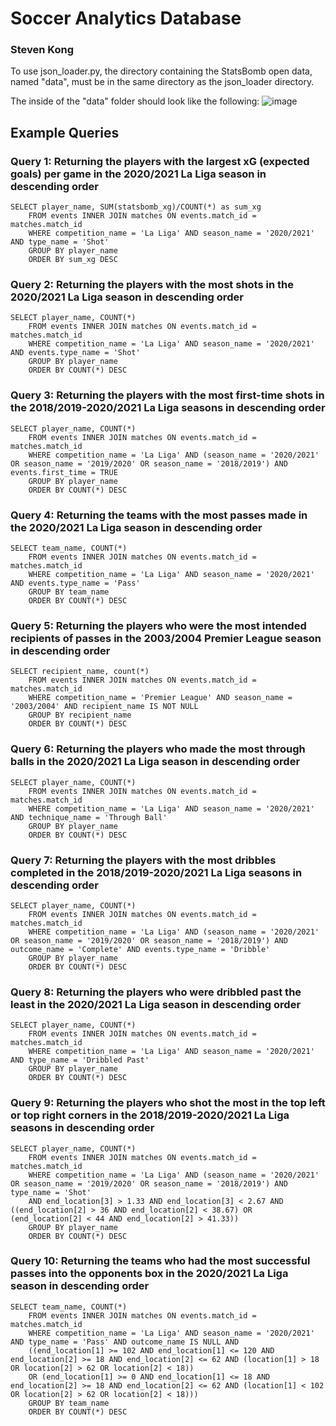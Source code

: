 # Soccer Analytics Database
### Steven Kong

To use json_loader.py, the directory containing the StatsBomb open data, named "data", must be in the same directory as the json_loader directory.

The inside of the "data" folder should look like the following:
![image](https://github.com/stevenkong24/3005FinalProject/assets/99783492/f818523f-9308-478c-a0c1-21baf4bb9b56)

## Example Queries
### Query 1: Returning the players with the largest xG (expected goals) per game in the 2020/2021 La Liga season in descending order
```
SELECT player_name, SUM(statsbomb_xg)/COUNT(*) as sum_xg
    FROM events INNER JOIN matches ON events.match_id = matches.match_id
    WHERE competition_name = 'La Liga' AND season_name = '2020/2021' AND type_name = 'Shot'
    GROUP BY player_name
    ORDER BY sum_xg DESC
```

### Query 2: Returning the players with the most shots in the 2020/2021 La Liga season in descending order
```
SELECT player_name, COUNT(*)
    FROM events INNER JOIN matches ON events.match_id = matches.match_id
    WHERE competition_name = 'La Liga' AND season_name = '2020/2021' AND events.type_name = 'Shot'
    GROUP BY player_name
    ORDER BY COUNT(*) DESC
```

### Query 3: Returning the players with the most first-time shots in the 2018/2019-2020/2021 La Liga seasons in descending order
```
SELECT player_name, COUNT(*)
    FROM events INNER JOIN matches ON events.match_id = matches.match_id
    WHERE competition_name = 'La Liga' AND (season_name = '2020/2021' OR season_name = '2019/2020' OR season_name = '2018/2019') AND events.first_time = TRUE
    GROUP BY player_name
    ORDER BY COUNT(*) DESC
```

### Query 4: Returning the teams with the most passes made in the 2020/2021 La Liga season in descending order
```
SELECT team_name, COUNT(*)
    FROM events INNER JOIN matches ON events.match_id = matches.match_id
    WHERE competition_name = 'La Liga' AND season_name = '2020/2021' AND events.type_name = 'Pass'
    GROUP BY team_name
    ORDER BY COUNT(*) DESC
```

### Query 5: Returning the players who were the most intended recipients of passes in the 2003/2004 Premier League season in descending order
```
SELECT recipient_name, count(*) 
    FROM events INNER JOIN matches ON events.match_id = matches.match_id
    WHERE competition_name = 'Premier League' AND season_name = '2003/2004' AND recipient_name IS NOT NULL
    GROUP BY recipient_name
    ORDER BY COUNT(*) DESC
```

### Query 6: Returning the players who made the most through balls in the 2020/2021 La Liga season in descending order
```
SELECT player_name, COUNT(*)
    FROM events INNER JOIN matches ON events.match_id = matches.match_id
    WHERE competition_name = 'La Liga' AND season_name = '2020/2021' AND technique_name = 'Through Ball'
    GROUP BY player_name
    ORDER BY COUNT(*) DESC
```

### Query 7: Returning the players with the most dribbles completed in the 2018/2019-2020/2021 La Liga seasons in descending order
```
SELECT player_name, COUNT(*)
    FROM events INNER JOIN matches ON events.match_id = matches.match_id
    WHERE competition_name = 'La Liga' AND (season_name = '2020/2021' OR season_name = '2019/2020' OR season_name = '2018/2019') AND outcome_name = 'Complete' AND events.type_name = 'Dribble'
    GROUP BY player_name
    ORDER BY COUNT(*) DESC
```

### Query 8: Returning the players who were dribbled past the least in the 2020/2021 La Liga season in descending order
```
SELECT player_name, COUNT(*)
    FROM events INNER JOIN matches ON events.match_id = matches.match_id
    WHERE competition_name = 'La Liga' AND season_name = '2020/2021' AND type_name = 'Dribbled Past' 
    GROUP BY player_name
    ORDER BY COUNT(*) DESC
```

### Query 9: Returning the players who shot the most in the top left or top right corners in the 2018/2019-2020/2021 La Liga seasons in descending order
```
SELECT player_name, COUNT(*)
    FROM events INNER JOIN matches ON events.match_id = matches.match_id
    WHERE competition_name = 'La Liga' AND (season_name = '2020/2021' OR season_name = '2019/2020' OR season_name = '2018/2019') AND type_name = 'Shot'
    AND end_location[3] > 1.33 AND end_location[3] < 2.67 AND ((end_location[2] > 36 AND end_location[2] < 38.67) OR (end_location[2] < 44 AND end_location[2] > 41.33))    
    GROUP BY player_name
    ORDER BY COUNT(*) DESC
```

### Query 10: Returning the teams who had the most successful passes into the opponents box in the 2020/2021 La Liga season in descending order
```
SELECT team_name, COUNT(*)
    FROM events INNER JOIN matches ON events.match_id = matches.match_id 
    WHERE competition_name = 'La Liga' AND season_name = '2020/2021' AND type_name = 'Pass' AND outcome_name IS NULL AND 
    ((end_location[1] >= 102 AND end_location[1] <= 120 AND end_location[2] >= 18 AND end_location[2] <= 62 AND (location[1] > 18 OR location[2] > 62 OR location[2] < 18))
    OR (end_location[1] >= 0 AND end_location[1] <= 18 AND end_location[2] >= 18 AND end_location[2] <= 62 AND (location[1] < 102 OR location[2] > 62 OR location[2] < 18)))
    GROUP BY team_name
    ORDER BY COUNT(*) DESC
```
